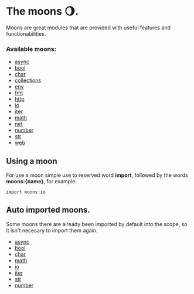 # The moons 🌖.

Moons are great modules that are provided with useful features and functionabilities.

### Available moons:
- [async](/moons/async)
- [bool](/moons/bool)
- [char](/moons/char)
- [collections](/moons/collections)
- [env](/moons/env)
- [fmt](/moons/fmt)
- [http](/moons/http)
- [io](/moons/io)
- [iter](/moons/iter)
- [math](/moons/math)
- [net](/moons/net)
- [number](/moons/number)
- [str](/moons/str)
- [web](/moons/web)

## Using a moon
For use a moon simple use to reserved word **import**, followed by the words **moons:{name}**, for example:

```
import moons:io
```

## Auto imported moons.
Some moons there are already been imported by default into the scope, so it isn't necesary to import them again. 

- [async](/moons/async)
- [bool](/moons/bool)
- [char](/moons/char)
- [math](/moons/math)
- [io](/moons/io)
- [iter](/moons/iter)
- [str](/moons/str)
- [number](/moons/number)